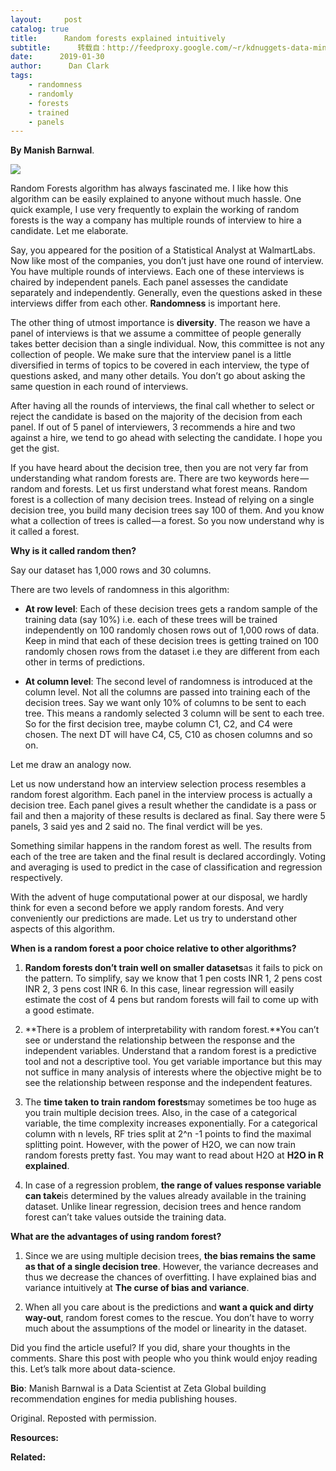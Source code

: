 ```yaml
---
layout:     post
catalog: true
title:      Random forests explained intuitively
subtitle:      转载自：http://feedproxy.google.com/~r/kdnuggets-data-mining-analytics/~3/FvnqaKXmgWI/random-forests-explained-intuitively.html
date:      2019-01-30
author:      Dan Clark
tags:
    - randomness
    - randomly
    - forests
    - trained
    - panels
---
```


**By Manish Barnwal**.

![](https://cdn-images-1.medium.com/max/1000/0*Trm62aYhiZuWcTl8.jpg)


Random Forests algorithm has always fascinated me. I like how this algorithm can be easily explained to anyone without much hassle. One quick example, I use very frequently to explain the working of random forests is the way a company has multiple rounds of interview to hire a candidate. Let me elaborate.

Say, you appeared for the position of a Statistical Analyst at WalmartLabs. Now like most of the companies, you don’t just have one round of interview. You have multiple rounds of interviews. Each one of these interviews is chaired by independent panels. Each panel assesses the candidate separately and independently. Generally, even the questions asked in these interviews differ from each other. **Randomness** is important here.

The other thing of utmost importance is **diversity**. The reason we have a panel of interviews is that we assume a committee of people generally takes better decision than a single individual. Now, this committee is not any collection of people. We make sure that the interview panel is a little diversified in terms of topics to be covered in each interview, the type of questions asked, and many other details. You don’t go about asking the same question in each round of interviews.

After having all the rounds of interviews, the final call whether to select or reject the candidate is based on the majority of the decision from each panel. If out of 5 panel of interviewers, 3 recommends a hire and two against a hire, we tend to go ahead with selecting the candidate. I hope you get the gist.

If you have heard about the decision tree, then you are not very far from understanding what random forests are. There are two keywords here — random and forests. Let us first understand what forest means. Random forest is a collection of many decision trees. Instead of relying on a single decision tree, you build many decision trees say 100 of them. And you know what a collection of trees is called — a forest. So you now understand why is it called a forest.

**Why is it called random then?**

Say our dataset has 1,000 rows and 30 columns.

There are two levels of randomness in this algorithm:

- **At row level**: Each of these decision trees gets a random sample of the training data (say 10%) i.e. each of these trees will be trained independently on 100 randomly chosen rows out of 1,000 rows of data. Keep in mind that each of these decision trees is getting trained on 100 randomly chosen rows from the dataset i.e they are different from each other in terms of predictions.

- **At column level**: The second level of randomness is introduced at the column level. Not all the columns are passed into training each of the decision trees. Say we want only 10% of columns to be sent to each tree. This means a randomly selected 3 column will be sent to each tree. So for the first decision tree, maybe column C1, C2, and C4 were chosen. The next DT will have C4, C5, C10 as chosen columns and so on.


Let me draw an analogy now.

Let us now understand how an interview selection process resembles a random forest algorithm. Each panel in the interview process is actually a decision tree. Each panel gives a result whether the candidate is a pass or fail and then a majority of these results is declared as final. Say there were 5 panels, 3 said yes and 2 said no. The final verdict will be yes.

Something similar happens in the random forest as well. The results from each of the tree are taken and the final result is declared accordingly. Voting and averaging is used to predict in the case of classification and regression respectively.

With the advent of huge computational power at our disposal, we hardly think for even a second before we apply random forests. And very conveniently our predictions are made. Let us try to understand other aspects of this algorithm.

**When is a random forest a poor choice relative to other algorithms?**

1. **Random forests don’t train well on smaller datasets**as it fails to pick on the pattern. To simplify, say we know that 1 pen costs INR 1, 2 pens cost INR 2, 3 pens cost INR 6. In this case, linear regression will easily estimate the cost of 4 pens but random forests will fail to come up with a good estimate.

1. **There is a problem of interpretability with random forest.**You can’t see or understand the relationship between the response and the independent variables. Understand that a random forest is a predictive tool and not a descriptive tool. You get variable importance but this may not suffice in many analysis of interests where the objective might be to see the relationship between response and the independent features.

1. The **time taken to train random forests**may sometimes be too huge as you train multiple decision trees. Also, in the case of a categorical variable, the time complexity increases exponentially. For a categorical column with n levels, RF tries split at 2^n -1 points to find the maximal splitting point. However, with the power of H2O, we can now train random forests pretty fast. You may want to read about H2O at **H2O in R explained**.

1. In case of a regression problem, **the range of values response variable can take**is determined by the values already available in the training dataset. Unlike linear regression, decision trees and hence random forest can’t take values outside the training data.


**What are the advantages of using random forest?**

1. Since we are using multiple decision trees, **the bias remains the same as that of a single decision tree**. However, the variance decreases and thus we decrease the chances of overfitting. I have explained bias and variance intuitively at **The curse of bias and variance**.

1. When all you care about is the predictions and **want a quick and dirty way-out**, random forest comes to the rescue. You don’t have to worry much about the assumptions of the model or linearity in the dataset.


Did you find the article useful? If you did, share your thoughts in the comments. Share this post with people who you think would enjoy reading this. Let’s talk more about data-science.

**Bio**: Manish Barnwal is a Data Scientist at Zeta Global building recommendation engines for media publishing houses.

Original. Reposted with permission.

**Resources:**

**Related:**


